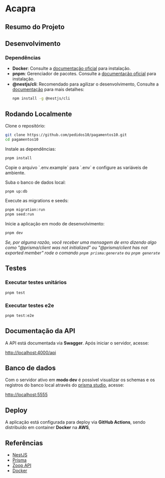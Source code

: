# Acapra



## Resumo do Projeto



## Desenvolvimento

### Dependências

- **Docker**: Consulte a [documentação oficial](https://www.docker.com/) para instalação.
- **pnpm**: Gerenciador de pacotes. Consulte a [documentação oficial](https://pnpm.io/) para instalação.
- **@nestjs/cli**: Recomendado para agilizar o desenvolvimento,
  Consulte a [documentação](https://docs.nestjs.com/) para mais detalhes:
  ```sh
  npm install -g @nestjs/cli
  ```

## Rodando Localmente

Clone o repositório:

```sh
git clone https://github.com/pedidos10/pagamentos10.git
cd pagamentos10
```

Instale as dependências:

```sh
pnpm install
```

Copie o arquivo \`.env.example\` para \`.env\` e configure as variáveis de ambiente.

Suba o banco de dados local:

```sh
pnpm up:db
```

Execute as migrations e seeds:

```sh
pnpm migration:run
pnpm seed:run
```

Inicie a aplicação em modo de desenvolvimento:

```sh
pnpm dev
```

_Se, por alguma razão, você receber uma mensagem de erro dizendo algo como "@prisma/client was not initialized" ou "@prisma/client has not exported member" rode o comando `pnpm prisma:generate` ou `pnpm generate`_

## Testes

### Executar testes unitários

```sh
pnpm test
```

### Executar testes e2e

```sh
pnpm test:e2e
```

## Documentação da API

A API está documentada via **Swagger**. Após iniciar o servidor, acesse:

[http://localhost:4000/api](http://localhost:4000/api)

## Banco de dados

Com o servidor ativo em **modo dev** é possível visualizar os schemas e os registros do banco local através do [prisma studio](https://www.prisma.io/docs/orm/tools/prisma-studio), acesse:

[http://localhost:5555](http://localhost:5555)

## Deploy

A aplicação está configurada para deploy via **GitHub Actions**, sendo distribuído em container **Docker** na **AWS**,

## Referências

- [NestJS](https://docs.nestjs.com/)
- [Prisma](https://www.prisma.io/docs/)
- [Zoop API](https://docs.zoop.co/reference/introducao)
- [Docker](https://www.docker.com/)
